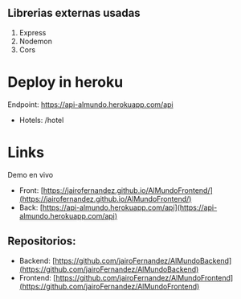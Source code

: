 ## Librerias externas usadas

1. Express
2. Nodemon
3. Cors

# Deploy in heroku
Endpoint: https://api-almundo.herokuapp.com/api
- Hotels: /hotel

# Links
Demo en vivo
- Front: [https://jairofernandez.github.io/AlMundoFrontend/](https://jairofernandez.github.io/AlMundoFrontend/)
- Back: [https://api-almundo.herokuapp.com/api](https://api-almundo.herokuapp.com/api)

## Repositorios:
- Backend: [https://github.com/jairoFernandez/AlMundoBackend](https://github.com/jairoFernandez/AlMundoBackend)
- Frontend: [https://github.com/jairoFernandez/AlMundoFrontend](https://github.com/jairoFernandez/AlMundoFrontend)